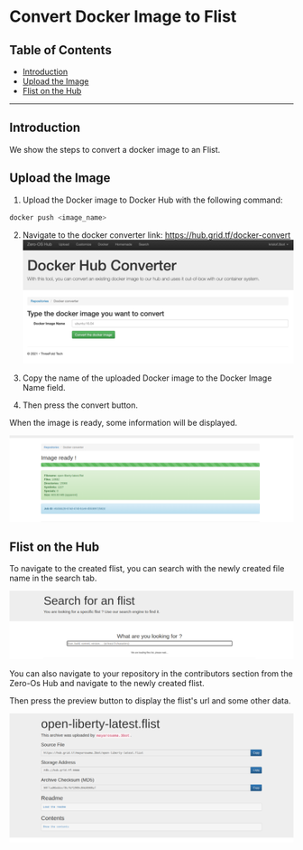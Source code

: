 <h1> Convert Docker Image to Flist </h1>

<h2> Table of Contents </h2>

- [Introduction](#introduction)
- [Upload the Image](#upload-the-image)
- [Flist on the Hub](#flist-on-the-hub)

***

## Introduction

We show the steps to convert a docker image to an Flist.

## Upload the Image

1. Upload the Docker image to Docker Hub with the following command:

```bash
docker push <image_name>
```

2. Navigate to the docker converter link: https://hub.grid.tf/docker-convert
   ![ ](./img/docker_convert.png)

3. Copy the name of the uploaded Docker image to the Docker Image Name field.

4. Then press the convert button.

When the image is ready, some information will be displayed.

![ ](./img/flist_ready.png)

## Flist on the Hub

To navigate to the created flist, you can search with the newly created file name in the search tab.

![ ](./img/search.png)

You can also navigate to your repository in the contributors section from the Zero-Os Hub and navigate to the newly created flist.

Then press the preview button to display the flist's url and some other data.

![ ](./img/preview.png)

